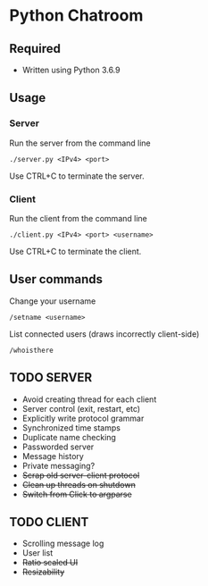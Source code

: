 # Python Chatroom

## Required
* Written using Python 3.6.9

## Usage
### Server
Run the server from the command line

    ./server.py <IPv4> <port>

Use CTRL+C to terminate the server.

### Client
Run the client from the command line

    ./client.py <IPv4> <port> <username>

Use CTRL+C to terminate the client.

## User commands
Change your username

    /setname <username>

List connected users (draws incorrectly client-side)

    /whoisthere

## TODO SERVER
* Avoid creating thread for each client
* Server control (exit, restart, etc)
* Explicitly write protocol grammar
* Synchronized time stamps
* Duplicate name checking
* Passworded server
* Message history
* Private messaging?
* ~~Scrap old server-client protocol~~
* ~~Clean up threads on shutdown~~
* ~~Switch from Click to argparse~~

## TODO CLIENT
* Scrolling message log
* User list
* ~~Ratio scaled UI~~
* ~~Resizability~~
